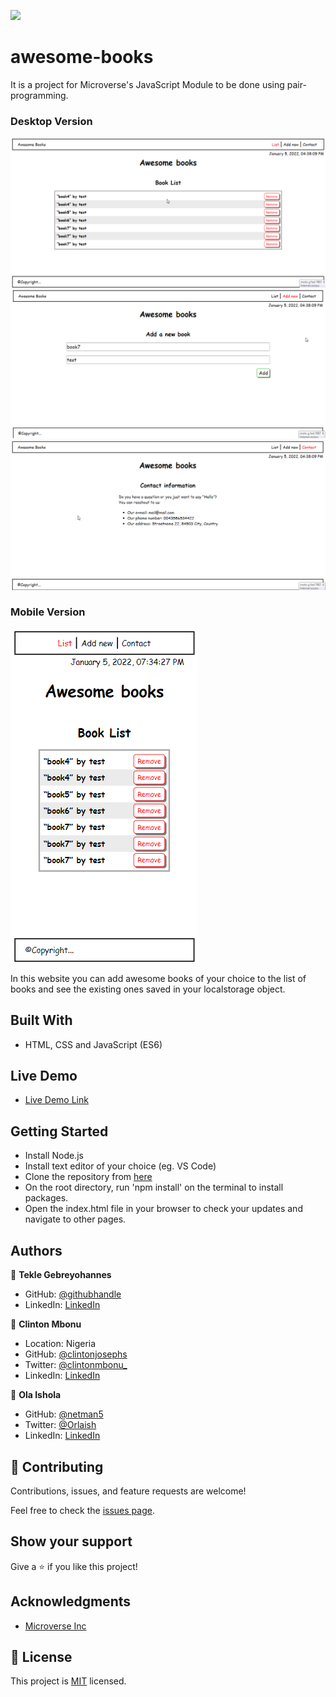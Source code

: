 ![](https://img.shields.io/badge/Microverse-blueviolet)

# awesome-books

It is a project for Microverse's JavaScript Module to be done using pair-programming.

### Desktop Version

![Desktop - Books List Page](./assets/img/awesome-books-home-desktop-version.png)
![Desktop - Add Book Page](./assets/img/awesome-books-add-new-desktop-version.png)
![Desktop - Contact Page](./assets/img/awesome-books-contact-desktop-version.png)

### Mobile Version

![Mobile - Books List Page](./assets/img/awesome-books-home-mobile-version.png)

In this website you can add awesome books of your choice to the list of books and see the existing ones saved in your localstorage object.

## Built With

- HTML, CSS and JavaScript (ES6)

## Live Demo

- [Live Demo Link](https://gtekle.github.io/awesome-books/)

## Getting Started

- Install Node.js
- Install text editor of your choice (eg. VS Code)
- Clone the repository from [here](https://github.com/gtekle/awesome-books.git)
- On the root directory, run 'npm install' on the terminal to install packages.
- Open the index.html file in your browser to check your updates and navigate to other pages.

## Authors

👤 **Tekle Gebreyohannes**

- GitHub: [@githubhandle](https://github.com/gtekle)
- LinkedIn: [LinkedIn](www.linkedin.com/in/tekle-gebreyohannes-kidanemariam-7605752b)

👤 **Clinton Mbonu**

- Location: Nigeria
- GitHub: [@clintonjosephs](https://github.com/clintonjosephs)
- Twitter: [@clintonmbonu\_](https://twitter.com/clintonmbonu_)
- LinkedIn: [LinkedIn](https://linkedin.com/in/clinton-mbonu)

👤 **Ola Ishola**

- GitHub: [@netman5](https://github.com/netman5)
- Twitter: [@Orlaish](https://twitter.com/Orlaish)
- LinkedIn: [LinkedIn](https://www.linkedin.com/in/ola-ishola/)

## 🤝 Contributing

Contributions, issues, and feature requests are welcome!

Feel free to check the [issues page](../../issues/).

## Show your support

Give a ⭐️ if you like this project!

## Acknowledgments

- [Microverse Inc](https://www.microverse.org/)

## 📝 License

This project is [MIT](./MIT.md) licensed.
